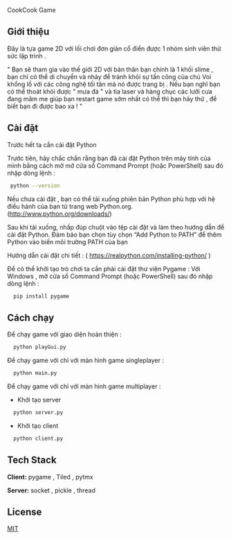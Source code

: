 
CookCook Game




## Giới thiệu 
Đây là tựa game 2D với lối chơi đơn giản cổ điển được 1 nhóm sinh viên thử sức lập trình .

 " Bạn sẽ tham gia vào thế giới 2D với bản thân bạn chính là 1 khối slime , bạn chỉ có thể di chuyển và nhảy để tránh khỏi sự tấn công của chú Voi khổng lồ với các công nghệ tối tân mà nó được trang bị . Nếu bạn nghĩ bạn có thể thoát khỏi được " mưa đá " và tia laser và hàng chục các lưỡi cưa đang măm me giúp bạn restart game sớm nhất có thể thì bạn hãy thử , để biết bạn đi được bao xa ! "
## Cài đặt
Trước hết ta cần cài đặt Python

Trước tiên, hãy chắc chắn rằng bạn đã cài đặt Python trên máy tính của mình bằng cách mở mở cửa sổ Command Prompt (hoặc PowerShell) sau đó nhập dòng lệnh :
```bash
 python --version
```

Nếu chưa cài đặt , bạn có thể tải xuống phiên bản Python phù hợp với hệ điều hành của bạn từ trang web Python.org. (http://www.python.org/downloads/)

Sau khi tải xuống, nhấp đúp chuột vào tệp cài đặt và làm theo hướng dẫn để cài đặt Python. Đảm bảo bạn chọn tùy chọn “Add Python to PATH” để thêm Python vào biến môi trường PATH của bạn

Hướng dẫn cài đặt chi tiết : ( https://realpython.com/installing-python/ )





Để có thể khởi tạo trò chơi ta cần phải cài đặt thư viện Pygame :
Với Windows , mở cửa sổ Command Prompt (hoặc PowerShell) sau đó nhập dòng lệnh :

```bash
  pip install pygame
```



## Cách chạy

Để chạy game với giao diện hoàn thiện  :

```bash
  python playGui.py
```

Để chạy game với chỉ với màn hình game singleplayer  :

```bash
  python main.py
```

Để chạy game với chỉ với màn hình game multiplayer  :

- Khởi tạo server 
```bash 
  python server.py
```
- Khởi tạo client 
```bash 
  python client.py
```
## Tech Stack

**Client:** pygame , Tiled , pytmx

**Server:** socket , pickle , thread


## License

[MIT](https://choosealicense.com/licenses/mit/)

